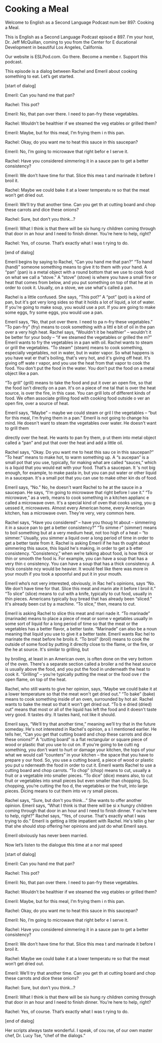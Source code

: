 # Cooking a Meal

Welcome to English as a Second Language Podcast num ber 897: Cooking a Meal.

This is English as a Second Language Podcast episod e 897. I'm your host, Dr. Jeff McQuillan, coming to you from the Center for E ducational Development in beautiful Los Angeles, California.

Our website is ESLPod.com. Go there. Become a membe r. Support this podcast.

This episode is a dialog between Rachel and Emeril about cooking something to eat. Let’s get started.

[start of dialog]

Emeril: Can you hand me that pan?

Rachel: This pot?

Emeril: No, that pan over there. I need to pan-fry these vegetables.

Rachel: Wouldn’t be healthier if we steamed the veg etables or grilled them?

Emeril: Maybe, but for this meal, I’m frying them i n this pan.

Rachel: Okay, do you want me to heat this sauce in this saucepan?

Emeril: No, I’m going to microwave that right befor e I serve it.

Rachel: Have you considered simmering it in a sauce pan to get a better consistency?

Emeril: We don’t have time for that. Slice this mea t and marinade it before I broil it.

Rachel: Maybe we could bake it at a lower temperatu re so that the meat won’t get dried out.

Emeril: We’ll try that another time. Can you get th at cutting board and chop these carrots and dice these onions?

Rachel: Sure, but don’t you think...?

Emeril: What I think is that there will be six hung ry children coming through that door in an hour and I need to finish dinner. You’re  here to help, right?

Rachel: Yes, of course. That’s exactly what I was t rying to do.

[end of dialog]

Emeril begins by saying to Rachel, “Can you hand me  that pan?” “To hand (hand)” someone something means to give it to them with your hand. A “pan” (pan) is a metal object with a round bottom that we  use to cook food on what we call a “stove.” A “stove” (stove) is where you have  a small fire or heat that comes from below, and you put something on top of that he at in order to cook it. Usually, on a stove, we use what's called a pan.

Rachel is a little confused. She says, “This pot?” A “pot” (pot) is a kind of pan, but it's got very long sides so that it holds a lot of liquid, a lot of water. If you're going to make soup, you would use a pot. If you are going  to make some eggs, fry some eggs, you would use a pan.

Emeril says, “No, that pot over there. I need to pa n-fry these vegetables.” “To pan-fry” (fry) means to cook something with a littl e bit of oil in the pan over a very high heat. Rachel says, “Wouldn't it be healthier” – wouldn't it be better for your body – “if we steamed the vegetables or grilled the m?” Emeril wants to fry the vegetables in a pan with oil. Rachel wants to steam  or grill the vegetables. “To steam” (steam) means to cook something, especially vegetables, not in water, but in water vapor. So what happens is you have wat er that's boiling, that's very hot, and it's giving off heat. It's giving off wate r vapor, and you use the heat from that vapor to cook the food. You don't put the food  in the water. You don't put the food on a metal object like a pan.

“To grill” (grill) means to take the food and put it over an open fire, so that the food isn't directly on a pan. It's on a piece of me tal that is over the heat source, is over the fire, in this case. You can grill lots of different kinds of food. We often associate grilling food with cooking food outside o ver an open fire, over a source of heat.

Emeril says, “Maybe” – maybe we could steam or gril l the vegetables – “but for this meal, I'm frying them in a pan.” Emeril is not  going to change his mind. He doesn't want to steam the vegetables over water. He  doesn't want to grill them

directly over the heat. He wants to pan fry them, p ut them into metal object called a “pan” and put that over the heat and add a little  oil.

Rachel says, “Okay. Do you want me to heat this sau ce in this saucepan?” “To heat” means to make hot, to warm something up. A “s aucepan” is a small pot that you use, typically, for making what are called  “sauces,” which is a liquid that you would eat with your food. That’s a saucepan. It 's not big enough, for example, to make pasta in, but you can put water or  other liquid in a saucepan. It's a small pot that you can use to make other kin ds of food.

Emeril says, “No.” No, he doesn't want Rachel to he at the sauce in a saucepan. He says, “I'm going to microwave that right before I use it.” “To microwave,” as a verb, means to cook something in a kitchen applianc e called a microwave oven. It's a special kind of oven that cooks using, you g uessed it, microwaves. Almost every American home, every American kitchen, has a microwave oven. They're very, very common here.

Rachel says, “Have you considered” – have you thoug ht about – simmering it in a sauce pan to get a better consistency?” “To simme r” (simmer) means to boil something but at a very medium heat, not too high of a heat – “to simmer.” Usually, you simmer a liquid over a long period of time in order to get a better taste from it. Rachel is asking Emeril if he has th ought about simmering this sauce, this liquid he's making, in order to get a b etter consistency. “Consistency,” when we’re talking about food, is how thick or thin  or smooth the food is. For example, you can have a soup that has a very thin c onsistency. You can have a soup that has a thick consistency. A thick consiste ncy would be heavier. It would feel like there was more in your mouth if you took a spoonful and put it in your mouth.

Emeril who’s not very interested, obviously, in Rac hel's opinions, says “No. We don't have time for that. Slice this meat and marin ate it before I broil it.” “To slice” (slice) means to cut with a knife, typically to cut  food, usually in thin pieces. Americans typically buy bread that has already been  “sliced.” It's already been cut by a machine. “To slice,” then, means to cut.

Emeril is asking Rachel to slice this meat and mari nade it. “To marinade” (marinade) means to place a piece of meat or some v egetables usually in some sort of liquid for a long period of time so that the meat or the vegetables has a better flavor, a better taste. “Marinade” can also be a noun meaning that liquid you use to give it a better taste. Emeril wants Rac hel to marinate the meat before he broils it. “To broil” (broil) means to cook the outside of some food by putting it directly close to the flame, or the fire, or the he at source. It's similar to grilling, but

by broiling, at least in an American oven, is often  done on the very bottom of the oven. There's a separate section called a broiler a nd the heat source is usually above the food, and you put the food in underneath the heat to cook it. “Grilling” – you’re typically putting the meat or the food ove r the open flame, on top of the heat.

Rachel, who still wants to give her opinion, says, “Maybe we could bake it at a lower temperature so that the meat won't get dried out.” “To bake” (bake) means to cook something inside of an oven, surrounded by hot air. Rachel wants to bake the meat so that it won't get dried out. “To b e dried (dried) out” means that most or all of the liquid has left the food and it doesn't taste very good. It tastes dry. It tastes hard, not like it should.

Emeril says, “We’ll try that another time,” meaning  we’ll try that in the future someday. He's not interested in Rachel's opinion, a s I mentioned earlier. He tells her, “Can you get that cutting board and chop these  carrots and dice these onions?” A “cutting board” is a flat rectangular or  square piece of wood or plastic that you use to cut on. If you're going to be cutti ng something, you don't want to hurt or damage your kitchen, the tops of your what we would call “counters” in your kitchen – the space that you have to prepare y our food. So, you use a cutting board, a piece of wood or plastic you put u nderneath the food in order to cut it. Emeril wants Rachel to use a cutting board and chop carrots. “To chop” (chop) means to cut, usually a fruit or a vegetable  into smaller pieces. “To dice” (dice) means also, to cut fruit or vegetables into small pieces but even smaller than chopping. So, chopping, you’re cutting the foo d, the vegetables or the fruit, into large pieces. Dicing means to cut them into ve ry small pieces.

Rachel says, “Sure, but don't you think…” She wants  to offer another opinion. Emeril says, “What I think is that there will be si x hungry children coming through that door in an hour and I need to finish dinner. Y ou're here to help, right?” Rachel says, “Yes, of course. That's exactly what I  was trying to do.” Emeril is getting a little impatient with Rachel. He's tellin g her that she should stop offering her opinions and just do what Emeril says.

Emeril obviously has never been married.

Now let’s listen to the dialogue this time at a nor mal speed

[start of dialog]

Emeril: Can you hand me that pan?

Rachel: This pot?

Emeril: No, that pan over there. I need to pan-fry these vegetables.

Rachel: Wouldn’t be healthier if we steamed the veg etables or grilled them?

Emeril: Maybe, but for this meal, I’m frying them i n this pan.

Rachel: Okay, do you want me to heat this sauce in this saucepan?

Emeril: No, I’m going to microwave that right befor e I serve it.

Rachel: Have you considered simmering it in a sauce pan to get a better consistency?

Emeril: We don’t have time for that. Slice this mea t and marinade it before I broil it.

Rachel: Maybe we could bake it at a lower temperatu re so that the meat won’t get dried out.

Emeril: We’ll try that another time. Can you get th at cutting board and chop these carrots and dice these onions?

Rachel: Sure, but don’t you think...?

Emeril: What I think is that there will be six hung ry children coming through that door in an hour and I need to finish dinner. You’re  here to help, right?

Rachel: Yes, of course. That’s exactly what I was t rying to do.

[end of dialog]

Her scripts always taste wonderful. I speak, of cou rse, of our own master chef, Dr. Lucy Tse, “chef of the dialogs.”




